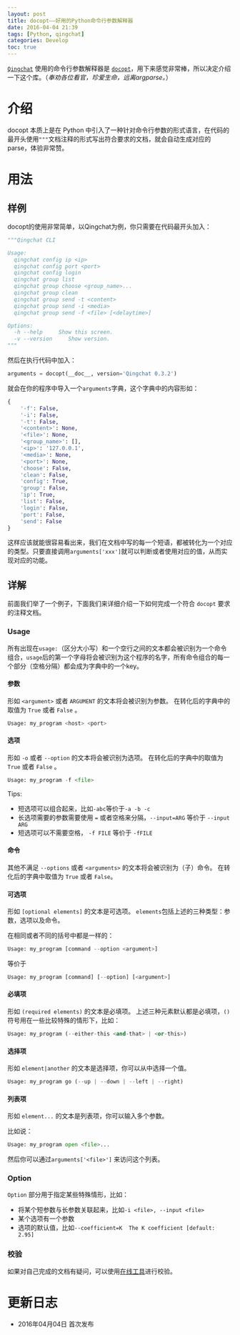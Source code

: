 ```yaml
---
layout: post
title: docopt——好用的Python命令行参数解释器
date: 2016-04-04 21:39
tags: [Python, qingchat]
categories: Develop
toc: true
---
```




[`Qingchat`](https://github.com/Xuanwo/qingchat) 使用的命令行参数解释器是 [`docopt`](http://docopt.org/)，用下来感觉非常棒，所以决定介绍一下这个库。（*奉劝各位看官，珍爱生命，远离argparse。*）

<!-- more -->

# 介绍
docopt 本质上是在 Python 中引入了一种针对命令行参数的形式语言，在代码的最开头使用`"""`文档注释的形式写出符合要求的文档，就会自动生成对应的parse，体验非常赞。

# 用法

## 样例

docopt的使用非常简单，以Qingchat为例，你只需要在代码最开头加入：

```python
"""Qingchat CLI

Usage:
  qingchat config ip <ip>
  qingchat config port <port>
  qingchat config login
  qingchat group list
  qingchat group choose <group_name>...
  qingchat group clean
  qingchat group send -t <content>
  qingchat group send -i <media>
  qingchat group send -f <file> [<delaytime>]

Options:
  -h --help     Show this screen.
  -v --version     Show version.
"""
```

然后在执行代码中加入：

```python
arguments = docopt(__doc__, version='Qingchat 0.3.2')
```

就会在你的程序中导入一个`arguments`字典，这个字典中的内容形如：

```python
{
    '-f': False,
    '-i': False,
    '-t': False,
    '<content>': None,
    '<file>': None,
    '<group_name>': [],
    '<ip>': '127.0.0.1',
    '<media>': None,
    '<port>': None,
    'choose': False,
    'clean': False,
    'config': True,
    'group': False,
    'ip': True,
    'list': False,
    'login': False,
    'port': False,
    'send': False
}
```

这样应该就能很容易看出来，我们在文档中写的每一个短语，都被转化为一个对应的类型。只要直接调用`arguments['xxx']`就可以判断或者使用对应的值，从而实现对应的功能。

## 详解

前面我们举了一个例子，下面我们来详细介绍一下如何完成一个符合 `docopt` 要求的注释文档。

### Usage

所有出现在`usage:`（区分大小写）和一个空行之间的文本都会被识别为一个命令组合，`usage`后的第一个字母将会被识别为这个程序的名字，所有命令组合的每一个部分（空格分隔）都会成为字典中的一个key。

#### 参数

形如 `<argument>` 或者 `ARGUMENT` 的文本将会被识别为参数。
在转化后的字典中的取值为 `True` 或者 `False` 。


```python
Usage: my_program <host> <port>
```

#### 选项

形如 `-o` 或者 `--option` 的文本将会被识别为选项。
在转化后的字典中的取值为 `True` 或者 `False` 。

```python
Usage: my_program -f <file>
```

Tips:

- 短选项可以组合起来，比如`-abc`等价于`-a -b -c`
- 长选项需要的参数需要使用 `=` 或者空格来分隔，`--input=ARG` 等价于 `--input ARG`
- 短选项可以不需要空格， `-f FILE` 等价于 `-fFILE`

#### 命令

其他不满足 `--options` 或者 `<arguments>` 的文本将会被识别为（子）命令。
在转化后的字典中取值为 `True` 或者 `False`。

#### 可选项

形如 `[optional elements]` 的文本是可选项。
`elements`包括上述的三种类型：参数，选项以及命令。

在相同或者不同的括号中都是一样的：

```python
Usage: my_program [command --option <argument>]
```

等价于

```python
Usage: my_program [command] [--option] [<argument>]
```

#### 必填项

形如 `(required elements)` 的文本是必填项。
上述三种元素默认都是必填项，`()`符号用在一些比较特殊的情形下，比如：

```python
Usage: my_program (--either-this <and-that> | <or-this>)
```

#### 选择项

形如 `element|another` 的文本是选择项，你可以从中选择一个值。

```python
Usage: my_program go (--up | --down | --left | --right)
```

#### 列表项

形如 `element...` 的文本是列表项，你可以输入多个参数。

比如说：

```python
Usage: my_program open <file>...
```

然后你可以通过`arguments['<file>']` 来访问这个列表。

### Option

`Option` 部分用于指定某些特殊情形，比如：

- 将某个短参数与长参数关联起来，比如`-i <file>, --input <file>`
- 某个选项有一个参数
- 选项的默认值，比如`--coefficient=K  The K coefficient [default: 2.95]`

### 校验

如果对自己完成的文档有疑问，可以使用[在线工具](http://try.docopt.org/)进行校验。

# 更新日志

- 2016年04月04日 首次发布
